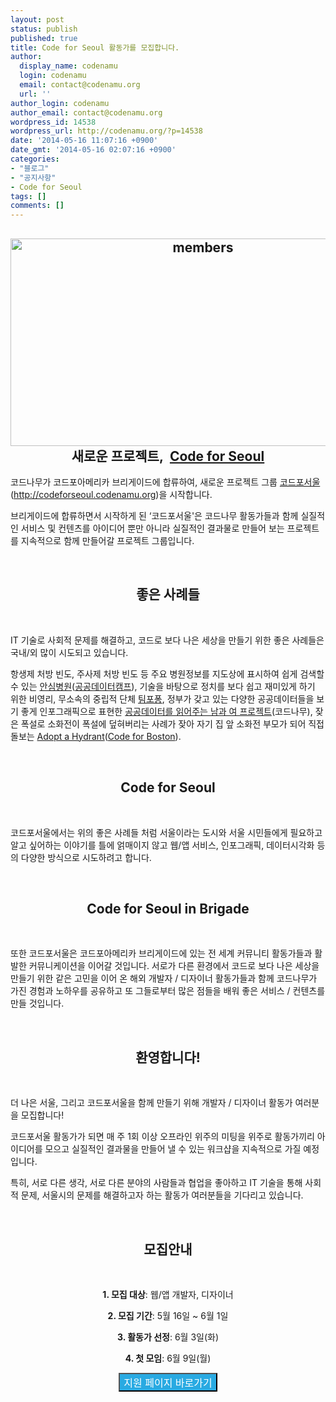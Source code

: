 ```yaml
---
layout: post
status: publish
published: true
title: Code for Seoul 활동가를 모집합니다.
author:
  display_name: codenamu
  login: codenamu
  email: contact@codenamu.org
  url: ''
author_login: codenamu
author_email: contact@codenamu.org
wordpress_id: 14538
wordpress_url: http://codenamu.org/?p=14538
date: '2014-05-16 11:07:16 +0900'
date_gmt: '2014-05-16 02:07:16 +0900'
categories:
- "블로그"
- "공지사항"
- Code for Seoul
tags: []
comments: []
---
```

<h2 style="text-align: center;"><a href="http://codenamu.org/wp-content/uploads/2014/05/members.png"><img class="aligncenter size-full wp-image-14539" alt="members" src="http://codenamu.org/wp-content/uploads/2014/05/members.png" width="600" height="332" /></a>새로운 프로젝트,  <a title="Code for America Brigade에 합류하였습니다!" href="http://codeforseoul.codenamu.org" target="_blank">Code for Seoul</a></h2>
<p dir="ltr" style="text-align: left;">코드나무가 코드포아메리카 브리게이드에 합류하여, 새로운 프로젝트 그룹 <a href="http://codeforseoul.codenamu.org" target="_blank">코드포서울</a>(<a href="http://codeforseoul.codenamu.org" target="_blank">http://codeforseoul.codenamu.org</a>)을 시작합니다.</p>
<p dir="ltr" style="text-align: left;">브리게이드에 합류하면서 시작하게 된 ‘코드포서울'은 코드나무 활동가들과 함께 실질적인 서비스 및 컨텐츠를 아이디어 뿐만 아니라 실질적인 결과물로 만들어 보는 프로젝트를 지속적으로 함께 만들어갈 프로젝트 그룹입니다.</p>
<p>&nbsp;</p>
<h2 dir="ltr" style="text-align: center;">좋은 사례들</h2>
<p>&nbsp;</p>
<p dir="ltr" style="text-align: left;">IT 기술로 사회적 문제를 해결하고, 코드로 보다 나은 세상을 만들기 위한 좋은 사례들은 국내/외 많이 시도되고 있습니다.</p>
<p dir="ltr" style="text-align: left;">항생제 처방 빈도, 주사제 처방 빈도 등 주요 병원정보를 지도상에 표시하여 쉽게 검색할 수 있는 <a href="http://ansim.me" target="_blank">안심병원</a>(<a href="http://codenamu.org/projects/hackathon" target="_blank">공공데이터캠프</a>), 기술을 바탕으로 정치를 보다 쉽고 재미있게 하기 위한 비영리, 무소속의 중립적 단체 <a href="http://popong.com" target="_blank">팀포퐁</a>, 정부가 갖고 있는 다양한 공공데이터들을 보기 좋게 인포그래픽으로 표현한 <a href="http://codenamu.org/projects/read_public_data" target="_blank">공공데이터를 읽어주는 남과 여 프로젝트</a>(코드나무), 잦은 폭설로 소화전이 폭설에 덮혀버리는 사례가 잦아 자기 집 앞 소화전 부모가 되어 직접 돌보는 <a href="http://adoptahydrant.org/" target="_blank">Adopt a Hydrant</a>(<a href="http://www.codeforamerica.org/brigade/index/Code-for-Boston" target="_blank">Code for Boston</a>).</p>
<p>&nbsp;</p>
<h2 style="text-align: center;">Code for Seoul</h2>
<p>&nbsp;</p>
<p dir="ltr" style="text-align: left;">코드포서울에서는 위의 좋은 사례들 처럼 서울이라는 도시와 서울 시민들에게 필요하고 알고 싶어하는 이야기를 틀에 얽매이지 않고 웹/앱 서비스, 인포그래픽, 데이터시각화 등의 다양한 방식으로 시도하려고 합니다.</p>
<p>&nbsp;</p>
<h2 style="text-align: center;">Code for Seoul in Brigade</h2>
<p>&nbsp;</p>
<p dir="ltr" style="text-align: left;">또한 코드포서울은 코드포아메리카 브리게이드에 있는 전 세계 커뮤니티 활동가들과 활발한 커뮤니케이션을 이어갈 것입니다. 서로가 다른 환경에서 코드로 보다 나은 세상을 만들기 위한 같은 고민을 이어 온 해외 개발자 / 디자이너 활동가들과 함께 코드나무가 가진 경험과 노하우를 공유하고 또 그들로부터 많은 점들을 배워 좋은 서비스 / 컨텐츠를 만들 것입니다.</p>
<p>&nbsp;</p>
<h2 style="text-align: center;">환영합니다!</h2>
<p>&nbsp;</p>
<p dir="ltr" style="text-align: left;">더 나은 서울, 그리고 코드포서울을 함께 만들기 위해 개발자 / 디자이너 활동가 여러분을 모집합니다!</p>
<p dir="ltr" style="text-align: left;">코드포서울 활동가가 되면 매 주 1회 이상 오프라인 위주의 미팅을 위주로 활동가끼리 아이디어를 모으고 실질적인 결과물을 만들어 낼 수 있는 워크샵을 지속적으로 가질 예정입니다.</p>
<p dir="ltr" style="text-align: left;">특히, 서로 다른 생각, 서로 다른 분야의 사람들과 협업을 좋아하고 IT 기술을 통해 사회적 문제, 서울시의 문제를 해결하고자 하는 활동가 여러분들을 기다리고 있습니다.</p>
<p>&nbsp;</p>
<h2 dir="ltr" style="text-align: center;">모집안내</h2>
<p>&nbsp;</p>
<p dir="ltr" style="text-align: center;"><strong>1. 모집 대상</strong>: 웹/앱 개발자, 디자이너</p>
<p dir="ltr" style="text-align: center;"><strong>2. 모집 기간</strong>: 5월 16일 ~ 6월 1일</p>
<p dir="ltr" style="text-align: center;"><strong>3. 활동가 선정</strong>: 6월 3일(화)</p>
<p dir="ltr" style="text-align: center;"><strong>4. 첫 모임</strong>: 6월 9일(월)</p>
<p dir="ltr" style="text-align: center;"><a href="https://docs.google.com/a/cckorea.org/forms/d/1qLGeH1QI9AwS0WfvrtTUXVtMNIdPNEkxTJp99PgdMkE/viewform" target="_blank"><button style="background: none repeat scroll 0% 0% #29AAE2;"><span style="font-size: 16px; color: white;">지원 페이지 바로가기</span></button></a></p>
